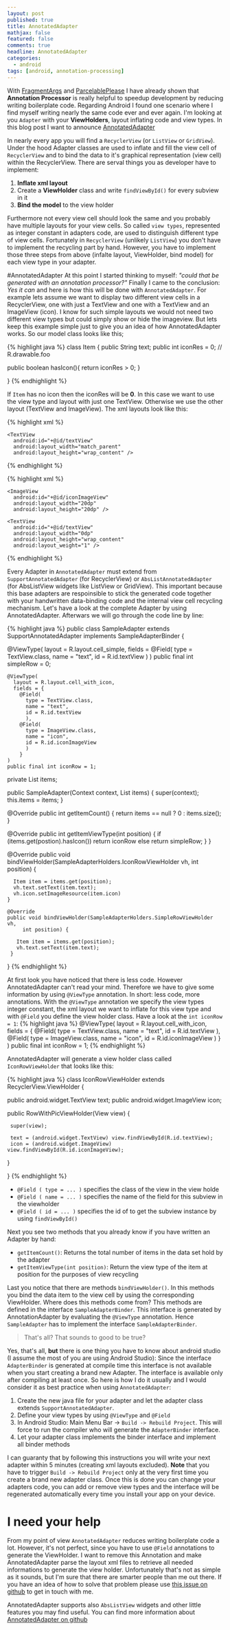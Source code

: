 ```yaml
---
layout: post
published: true
title: AnnotatedAdapter
mathjax: false
featured: false
comments: true
headline: AnnotatedAdapter
categories:
  - android
tags: [android, annotation-processing]
---
```


With [FragmentArgs](http://hannesdorfmann.com/android/fragmentargs) and [ParcelablePlease](http://hannesdorfmann.com/android/ParcelablePlease/) I have already shown that **Annotation Processor** is really helpful to speedup development by reducing writing boilerplate code. Regarding Android I found one scenario where I find myself writing nearly the same code ever and ever again. I'm looking at you `Adapter` with your **ViewHolders**, layout inflating code and view types. In this blog post I want to announce [AnnotatedAdapter](https://github.com/sockeqwe/AnnotatedAdapter)

In nearly every app you will find a `RecyclerView` (or `ListView` or `GridView`). Under the hood Adapter classes are used to inflate and fill the view cell of `RecyclerView` and to bind the data to it's graphical representation (view cell) within the RecyclerView. There are serval things you as developer have to implement:

 1. **Inflate xml layout**
 2. Create a **ViewHolder** class and write `findViewById()` for every subview in it
 3. **Bind the model** to the view holder

Furthermore not every view cell should look the same and you probably have multiple layouts for your view cells. So called `view types`, represented as integer constant in adapters code, are used to distinguish different type of view cells. Fortunately in `RecyclerView` (unlikely `ListView`) you don't have to implement the recycling part by hand. However, you have to implement those three steps from above (infalte layout, ViewHolder, bind model) for each view type in your adapter.

#AnnotatedAdapter
At this point I started thinking to myself: _"could that be generated with an annotation processor?"_ Finally I came to the conclusion: _Yes it can_ and here is how this will be done with `AnnotatedAdapter`. For example lets assume we want to display two different view cells in a RecyclerView, one with just a TextView and one with a TextView and an ImageView (icon). I know for such simple layouts we would not need two different view types but could simply show or hide the imageview. But lets keep this example simple just to give you an idea of how AnnotatedAdapter works. So our model class looks like this;

{% highlight java %}
class Item {
  public String text;
  public int iconRes = 0; // R.drawable.foo

  public boolean hasIcon(){
    return iconRes > 0;
  }

}
{% endhighlight %}

If `Item` has no icon then the iconRes will be **0**. In this case we want to use the view type and layout with just one TextView. Otherwise we use the other layout (TextView and ImageView). The xml layouts look like this:

{% highlight xml %}
<FrameLayout
  android:layout_width="match_parent"
  android:layout_height="wrap_content">

    <TextView
      android:id="+@id/textView"
      android:layout_width="match_parent"
      android:layout_height="wrap_content" />

</FrameLayout>
{% endhighlight %}

{% highlight xml %}
<LinearLayout
  android:layout_width="match_parent"
  android:layout_height="wrap_content"
  android:orientation="horizontal">

    <ImageView
      android:id="+@id/iconImageView"
      android:layout_width="20dp"
      android:layout_height="20dp" />

    <TextView
      android:id="+@id/textView"
      android:layout_width="0dp"
      android:layout_height="wrap_content"
      android:layout_weight="1" />

</LinearLayout>
{% endhighlight %}

Every Adapter in `AnnotatedAdapter` must extend from `SupportAnnotatedAdapter` (for RecyclerView) or `AbsListAnnotatedAdapter` (for AbsListView widgets like ListView or GridView). This important because this base adapters are respoinsible to stick the generated code together with your handwritten data-binding code and the internal view cell recycling mechanism. Let's have a look at the complete Adapter by using AnnotatedAdapter. Afterwars we will go through the code line by line:

{% highlight java %}
public class SampleAdapter extends SupportAnnotatedAdapter
                          implements SampleAdapterBinder {

  @ViewType(
    layout = R.layout.cell_simple,
    fields = @Field(
        type = TextView.class,
        name = "text",
        id = R.id.textView
        )
  )
  public final int simpleRow = 0;


    @ViewType(
      layout = R.layout.cell_with_icon,
      fields = {
        @Field(
          type = TextView.class,
          name = "text",
          id = R.id.textView
          ),
        @Field(
          type = ImageView.class,
          name = "icon",
          id = R.id.iconImageView
          )
        }
    )
    public final int iconRow = 1;



  private List<Item> items;

  public SampleAdapter(Context context, List<Item> items) {
    super(context);
    this.items = items;
  }

  @Override
  public int getItemCount() {
    return items == null ? 0 : items.size();
  }

  @Override
  public int getItemViewType(int position) {
    if (items.get(postion).hasIcon())
        return iconRow
    else
        return simpleRow;
    }
  }

   @Override
   public void bindViewHolder(SampleAdapterHolders.IconRowViewHolder vh,
        int position) {

      Item item = items.get(position);
      vh.text.setText(item.text);
      vh.icon.setImageResource(item.icon)
    }

    @Override
    public void bindViewHolder(SampleAdapterHolders.SimpleRowViewHolder vh,
         int position) {

       Item item = items.get(position);
       vh.text.setText(item.text);
     }
}
{% endhighlight %}

At first look you have noticed that there is less code. However AnnotatedAdapter can't read your mind. Therefore we have to give some information by using `@ViewType` annotation. In short: less code, more annotations. With the `@ViewType` annotation we specify the view types integer constant, the xml layout we want to inflate for this view type and with `@Field` you define the view holder class. Have a look at the `int iconRow = 1`:
{% highlight java %}
@ViewType(
  layout = R.layout.cell_with_icon,
  fields = {
    @Field(
      type = TextView.class,
      name = "text",
      id = R.id.textView
      ),
    @Field(
      type = ImageView.class,
      name = "icon",
      id = R.id.iconImageView
      )
    }
)
public final int iconRow = 1;
{% endhighlight %}

AnnotatedAdapter will generate a view holder class called `IconRowViewHolder` that looks like this:

{% highlight java %}
class IconRowViewHolder extends RecyclerView.ViewHolder {

  public android.widget.TextView text;
  public android.widget.ImageView icon;

  public RowWithPicViewHolder(View view) {

     super(view);

     text = (android.widget.TextView) view.findViewById(R.id.textView);
     icon = (android.widget.ImageView) view.findViewById(R.id.iconImageView);
   }

}
{% endhighlight %}

 - `@Field ( type = ... )` specifies the class of the view in the view holde
 - `@Field ( name = ... )` specifies the name of the field for this subview in the viewholder
 - `@Field ( id = ... )` specifies the id of to get the subview instance by using `findViewById()`

Next you see two methods that you already know if you have written an Adapter by hand:
 - `getItemCount()`: Returns the total number of items in the data set hold by the adapter
 - `getItemViewType(int position)`: Return the view type of the item at position for the purposes of view recycling

Last you notice that there are methods `bindViewHolder()`. In this methods you bind the data item to the view cell by using the corresponding ViewHolder. Where does this methods come from? This methods are defined in the interface `SampleAdapterBinder`. This interface is generated by AnnotationAdapter by evaluating the `@ViewType` annotation. Hence `SampleAdapter` has to implement the interface `SampleAdapterBinder`.

 > That's all? That sounds to good to be true?

Yes, that's all, **but** there is one thing you have to know about android studio (I assume the most of you are using Android Studio): Since the interface `AdapterBinder` is generated at compile time this interface is not available when you start creating a brand new Adapter. The interface is  available only after compiling at least once. So here is how I do it usually and I would consider it as best practice when using `AnnotatedAdapter`:

1. Create the new java file for your adapter and let the adapter class extends `SupportAnnotatedAdapter`.
2. Define your view types by using `@ViewType` and `@Field`
3. In Android Studio: Main Menu Bar -> `Build -> Rebuild Project`. This will force to run the compiler who will generate the `AdapterBinder` interface.
4. Let your adapter class implements the binder interface and implement all binder methods

I can guaranty that by following this instructions you will write your next adapter within 5 minutes (creating xml layouts excluded). **Note** that you have to trigger `Build -> Rebuild Project` only at the very first time you create a brand new adapter class. Once this is done you can change your adapters code, you can add or remove view types and the interface will be regenerated automatically every time you install your app on your device.

# I need your help
From my point of view `AnnotatedAdapter` reduces writing boilerplate code a lot. However, it's not perfect, since you have to use `@Field` annotations to generate the ViewHolder. I want to remove this Annotation and make AnnotatedAdapter parse the layout xml files to retrieve all needed informations to generate the view holder. Unfortunately that's not as simple as it sounds, but I'm  sure that there are smarter people than me out there. If you have an idea of how to solve that problem please use [this issue on github](https://github.com/sockeqwe/AnnotatedAdapter/issues/4) to get in touch with me.


AnnotatedAdapter supports also `AbsListView` widgets and other little features you may find useful. You can find more information about [AnnotatedAdapter on github](https://github.com/sockeqwe/AnnotatedAdapter)
